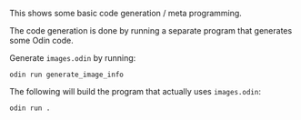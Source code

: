 This shows some basic code generation / meta programming.

The code generation is done by running a separate program that generates some Odin code.

Generate `images.odin` by running:

```
odin run generate_image_info
```

The following will build the program that actually uses `images.odin`:

```
odin run .
```
